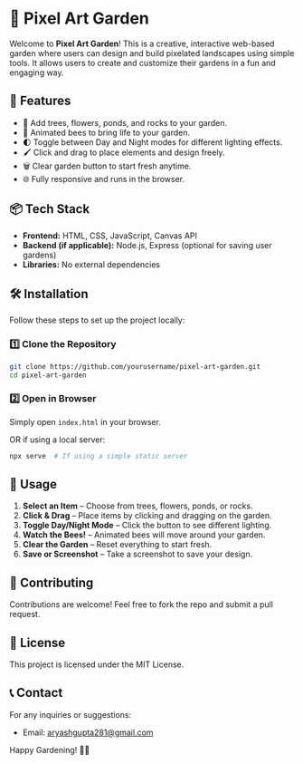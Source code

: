 # 🌿 Pixel Art Garden

Welcome to **Pixel Art Garden**! This is a creative, interactive web-based garden where users can design and build pixelated landscapes using simple tools. It allows users to create and customize their gardens in a fun and engaging way.

## 🚀 Features
- 🌳 Add trees, flowers, ponds, and rocks to your garden.
- 🐝 Animated bees to bring life to your garden.
- 🌓 Toggle between Day and Night modes for different lighting effects.
- 🖌️ Click and drag to place elements and design freely.
- 🗑️ Clear garden button to start fresh anytime.
- 🌐 Fully responsive and runs in the browser.

## 📦 Tech Stack
- **Frontend:** HTML, CSS, JavaScript, Canvas API
- **Backend (if applicable):** Node.js, Express (optional for saving user gardens)
- **Libraries:** No external dependencies 


## 🛠️ Installation
Follow these steps to set up the project locally:

### 1️⃣ Clone the Repository
```sh
git clone https://github.com/yourusername/pixel-art-garden.git
cd pixel-art-garden
```

### 2️⃣ Open in Browser
Simply open `index.html` in your browser.

OR if using a local server:
```sh
npx serve  # If using a simple static server
```

## 📜 Usage
1. **Select an Item** – Choose from trees, flowers, ponds, or rocks.
2. **Click & Drag** – Place items by clicking and dragging on the garden.
3. **Toggle Day/Night Mode** – Click the button to see different lighting.
4. **Watch the Bees!** – Animated bees will move around your garden.
5. **Clear the Garden** – Reset everything to start fresh.
6. **Save or Screenshot** – Take a screenshot to save your design.

## 🌱 Contributing
Contributions are welcome! Feel free to fork the repo and submit a pull request.

## 📝 License
This project is licensed under the MIT License.

## 📞 Contact
For any inquiries or suggestions:
- Email: aryashgupta281@gmail.com
  

Happy Gardening! 🌼🌿

